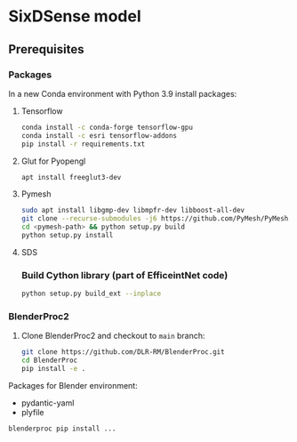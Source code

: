 # SixDSense model

## Prerequisites
### Packages
In a new Conda environment with Python 3.9 install packages:
1. Tensorflow
   ```sh
   conda install -c conda-forge tensorflow-gpu
   conda install -c esri tensorflow-addons
   pip install -r requirements.txt
   ```
2. Glut for Pyopengl
   ```sh
   apt install freeglut3-dev
   ```
3. Pymesh
    ```sh
    sudo apt install libgmp-dev libmpfr-dev libboost-all-dev
    git clone --recurse-submodules -j6 https://github.com/PyMesh/PyMesh.git <pymesh-path>
    cd <pymesh-path> && python setup.py build
    python setup.py install
    ```
4. SDS
   ### Build Cython library (part of EfficeintNet code)
   ```sh
   python setup.py build_ext --inplace
   ```

### BlenderProc2
1. Clone BlenderProc2 and checkout to `main` branch:
    ```sh
    git clone https://github.com/DLR-RM/BlenderProc.git
    cd BlenderProc
    pip install -e .
    ```


Packages for Blender environment:
 - pydantic-yaml
 - plyfile

```sh
blenderproc pip install ...
```

